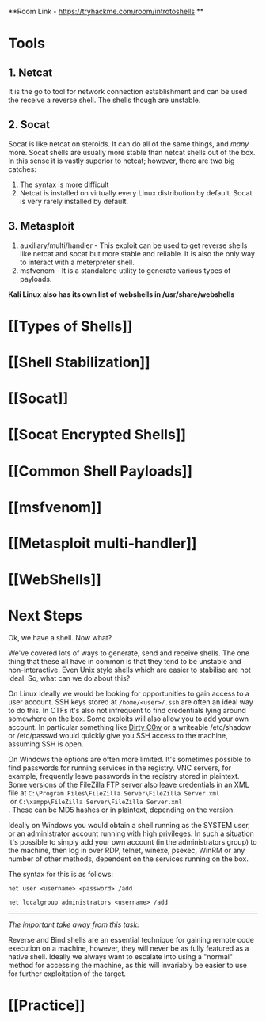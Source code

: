 **Room Link - https://tryhackme.com/room/introtoshells **

# Tools

## 1. Netcat
It is the go to tool for network connection establishment and can be used the receive a reverse shell. The shells though are unstable. 

## 2. Socat
Socat is like netcat on steroids. It can do all of the same things, and _many_ more. Socat shells are usually more stable than netcat shells out of the box. In this sense it is vastly superior to netcat; however, there are two big catches:

1.  The syntax is more difficult
2.  Netcat is installed on virtually every Linux distribution by default. Socat is very rarely installed by default.

## 3. Metasploit 
1. auxiliary/multi/handler - This exploit can be used to get reverse shells like netcat and socat but more stable and reliable. It is also the only way to interact with a meterpreter shell.
2. msfvenom - It is a standalone utility to generate various types of payloads.

**Kali Linux also has its own list of webshells in /usr/share/webshells**

# [[Types of Shells]]

# [[Shell Stabilization]]

# [[Socat]]

# [[Socat Encrypted Shells]]

# [[Common Shell Payloads]]

# [[msfvenom]]

# [[Metasploit multi-handler]]

# [[WebShells]]

# Next Steps

Ok, we have a shell. Now what?  
  
  
  
We've covered lots of ways to generate, send and receive shells. The one thing that these all have in common is that they tend to be unstable and non-interactive. Even Unix style shells which are easier to stabilise are not ideal. So, what can we do about this?

On Linux ideally we would be looking for opportunities to gain access to a user account. SSH keys stored at `/home/<user>/.ssh` are often an ideal way to do this. In CTFs it's also not infrequent to find credentials lying around somewhere on the box. Some exploits will also allow you to add your own account. In particular something like [Dirty C0w](https://dirtycow.ninja/) or a writeable /etc/shadow or /etc/passwd would quickly give you SSH access to the machine, assuming SSH is open.

On Windows the options are often more limited. It's sometimes possible to find passwords for running services in the registry. VNC servers, for example, frequently leave passwords in the registry stored in plaintext. Some versions of the FileZilla FTP server also leave credentials in an XML file at `C:\Program Files\FileZilla Server\FileZilla Server.xml`  
 or `C:\xampp\FileZilla Server\FileZilla Server.xml`  
. These can be MD5 hashes or in plaintext, depending on the version.

Ideally on Windows you would obtain a shell running as the SYSTEM user, or an administrator account running with high privileges. In such a situation it's possible to simply add your own account (in the administrators group) to the machine, then log in over RDP, telnet, winexe, psexec, WinRM or any number of other methods, dependent on the services running on the box.

The syntax for this is as follows:

`net user <username> <password> /add`

`net localgroup administrators <username> /add`

---

_The important take away from this task:_

Reverse and Bind shells are an essential technique for gaining remote code execution on a machine, however, they will never be as fully featured as a native shell. Ideally we always want to escalate into using a "normal" method for accessing the machine, as this will invariably be easier to use for further exploitation of the target.

# [[Practice]]